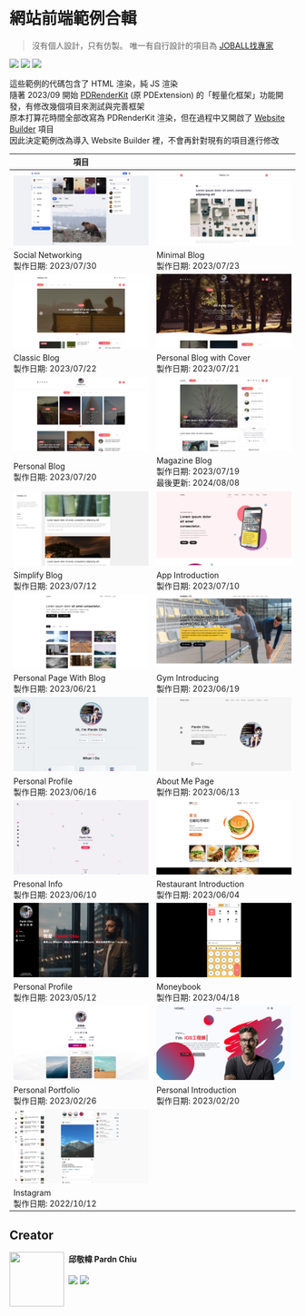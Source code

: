 # 網站前端範例合輯

> 沒有個人設計，只有仿製。
> 唯一有自行設計的項目為 [JOBALL找專家](https://joball.tw)

![](https://img.shields.io/github/repo-size/pardnchiu/web-template?label=size&color=bb4444) ![](https://img.shields.io/github/license/pardnchiu/web-template?label=license&color=44bb44) ![](https://img.shields.io/badge/creator-邱敬幃-4444bb)

這些範例的代碼包含了 HTML 渲染，純 JS 渲染<br>
隨著 2023/09 開始 [PDRenderKit](https://github.com/pardnchiu/PDRenderKit) (原 PDExtension) 的「輕量化框架」功能開發，有修改幾個項目來測試與完善框架<br>
原本打算花時間全部改寫為 PDRenderKit 渲染，但在過程中又開啟了 [Website Builder](https://github.com/pardnchiu/website-builder) 項目<br>
因此決定範例改為導入 Website Builder 裡，不會再針對現有的項目進行修改

| 項目 |  |
| - | - |
| [![](./image/20230730.jpg)](https://pardnchiu.github.io/web-template/target/20230730) | [![](./image/20230723.jpg)](https://pardnchiu.github.io/web-template/target/20230723) |
| Social Networking<br>製作日期: 2023/07/30 | Minimal Blog<br>製作日期: 2023/07/23 |
| [![](./image/20230722.jpg)](https://pardnchiu.github.io/web-template/target/20230722) | [![](./image/20230721.jpg)](https://pardnchiu.github.io/web-template/target/20230721) |
| Classic Blog<br>製作日期: 2023/07/22 | Personal Blog with Cover<br>製作日期: 2023/07/21 | |
| [![](./image/20230720.jpg)](https://pardnchiu.github.io/web-template/target/20230720) | [![](./image/20230719.jpg)](https://pardnchiu.github.io/web-template/target/20230719) |
| Personal Blog<br>製作日期: 2023/07/20 | Magazine Blog<br>製作日期: 2023/07/19<br>最後更新: 2024/08/08 |
| [![](./image/20230712.jpg)](https://pardnchiu.github.io/web-template/target/20230712) | [![](./image/20230710.jpg)](https://pardnchiu.github.io/web-template/target/20230710) |
| Simplify Blog<br>製作日期: 2023/07/12 | App Introduction<br>製作日期: 2023/07/10 |
|  [![](./image/20230621.jpg)](https://pardnchiu.github.io/web-template/target/20230621) |  [![](./image/20230619.jpg)](https://pardnchiu.github.io/web-template/target/20230619) |
| Personal Page With Blog<br>製作日期: 2023/06/21 | Gym Introducing<br>製作日期: 2023/06/19 |
| [![](./image/20230616.jpg)](https://pardnchiu.github.io/web-template/target/20230616) | [![](./image/20230613.jpg)](https://pardnchiu.github.io/web-template/target/20230613) |
| Personal Profile<br>製作日期: 2023/06/16 | About Me Page<br>製作日期: 2023/06/13 |
| [![](./image/personal-info-20230610.jpg)](https://pardnchiu.github.io/web-template/target/personal-info-20230610) | [![](./image/20230604.jpg)](https://pardnchiu.github.io/web-template/target/20230604) |
| Presonal Info<br>製作日期: 2023/06/10 | Restaurant Introduction<br>製作日期: 2023/06/04 |
| [![](./image/personal-profile-20230512.jpg)](https://pardnchiu.github.io/web-template/target/personal-profile-20230512) | [![](./image/20230418.jpg)](https://pardnchiu.github.io/web-template/target/20230418) |
| Personal Profile<br>製作日期: 2023/05/12 | Moneybook<br>製作日期: 2023/04/18 |
| [![](./image/personal-portfolio-20230226.jpg)](https://pardnchiu.github.io/web-template/target/personal-portfolio-20230226) | [![](./image/personal-introduction-20230220.jpg)](https://pardnchiu.github.io/web-template/target/personal-introduction-20230220) |
| Personal Portfolio<br>製作日期: 2023/02/26 | Personal Introduction<br>製作日期: 2023/02/20 |
| [![](./image/instagram-20221012.jpg)](https://pardnchiu.github.io/web-template/target/instagram-20221012) |
| Instagram<br>製作日期: 2022/10/12 |

## Creator

<img src="https://avatars.githubusercontent.com/u/25631760" align="left" style="float: left; margin-right: 0.5rem; width: 96px; height: 96px;" />

<h4 style="padding-top: 0">邱敬幃 Pardn Chiu</h4>

[![](https://pardn.io/image/mail.svg)](mailto:dev@pardn.io) [![](https://skillicons.dev/icons?i=linkedin)](https://linkedin.com/in/pardnchiu) 